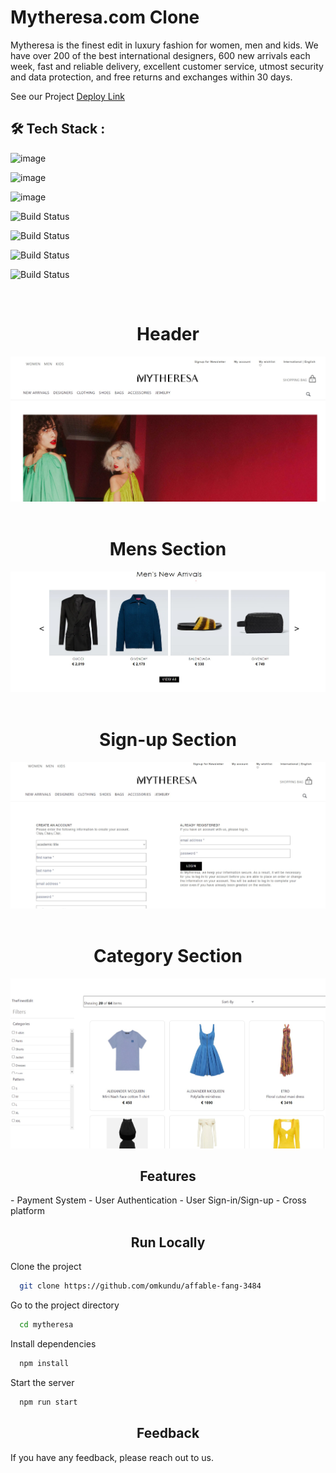 

# Mytheresa.com Clone

Mytheresa is the finest edit in luxury fashion for women, men and kids. We have over 200 of the best international designers, 600 new arrivals each week, fast and reliable delivery, excellent customer service, utmost security and data protection, and free returns and exchanges within 30 days.

See our Project   [Deploy Link](https://affable-fang-3484-main.vercel.app/)


## 🛠 Tech Stack :

![image](https://img.shields.io/badge/HTML5-E34F26?style=for-the-badge&logo=html5&logoColor=white) 

![image](https://img.shields.io/badge/CSS3-1572B6?style=for-the-badge&logo=css3&logoColor=white) 

![image](https://img.shields.io/badge/JavaScript-F7DF1E?style=for-the-badge&logo=javascript&logoColor=black) 

![Build Status](https://img.shields.io/badge/React-20232A?style=for-the-badge&logo=react&logoColor=61DAFB)
 
![Build Status](https://img.shields.io/badge/Redux-593D88?style=for-the-badge&logo=redux&logoColor=white)
 
![Build Status](https://img.shields.io/badge/PayPal-00457C?style=for-the-badge&logo=paypal&logoColor=white)

![Build Status](https://img.shields.io/badge/Paytm-002970?style=for-the-badge&logo=paytm&logoColor=00BAF2)

<br>
<h1 align="center">Header</h1>

<img src="https://github.com/omkundu/affable-fang-3484/blob/main/src/image/jpg.jpeg?raw=true" alt="header"/>

</br>

<br>
<h1 align="center">Mens Section</h1>

<img src="https://github.com/omkundu/affable-fang-3484/blob/main/src/image/2.jpeg?raw=true" alt="Mans_section"/>

</br>

<br>
<h1 align="center">Sign-up Section</h1>

<img src="https://github.com/omkundu/affable-fang-3484/blob/main/src/image/3.jpeg?raw=true" alt="Sign-up_Section"/>

</br>

<br>
<h1 align="center">Category Section</h1>

<img src="https://github.com/omkundu/affable-fang-3484/blob/main/src/image/4.jpeg?raw=true" alt="Category_Section"/>

</br>









<h2 align="center">Features</h2>
- Payment System
- User Authentication
- User Sign-in/Sign-up
- Cross platform



<h2 align="center">Run Locally</h2>

Clone the project

```bash
  git clone https://github.com/omkundu/affable-fang-3484
```

Go to the project directory

```bash
  cd mytheresa
```

Install dependencies

```bash
  npm install
```

Start the server

```bash
  npm run start
```



<h2 align="center">Feedback</h2>

If you have any feedback, please reach out to us.


